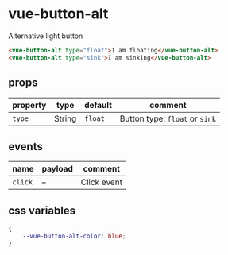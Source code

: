 # vue-button-alt
<Badge :text="$page.frontmatter.version"/>

Alternative light button

``` html
<vue-button-alt type="float">I am floating</vue-button-alt>
<vue-button-alt type="sink">I am sinking</vue-button-alt>
```

## props

|property|type  |default|comment                       |
|--------|------|-------|------------------------------|
|`type`  |String|`float`|Button type: `float` or `sink`|

## events

| name    | payload | comment     |
| ------- | ------- | ----------- |
| `click` | –       | Click event |

## css variables

``` css
{
    --vue-button-alt-color: blue;
}

```